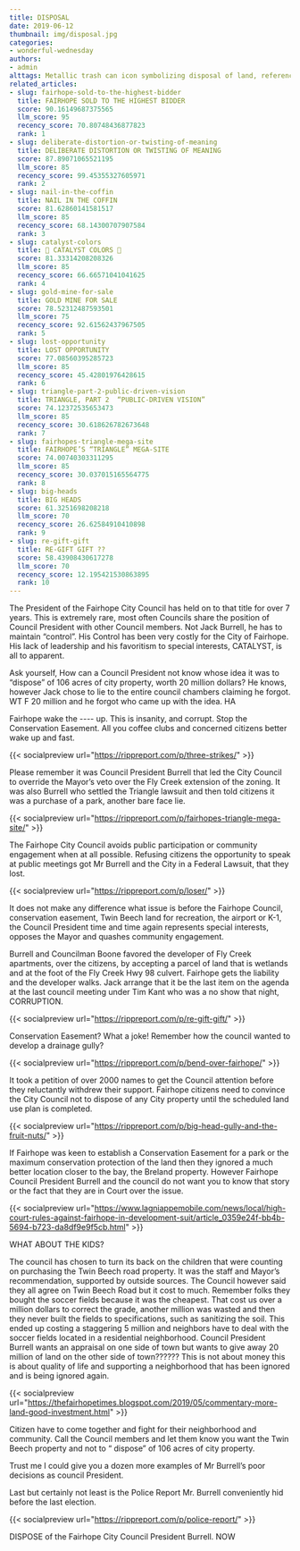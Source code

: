 ```yaml
---
title: DISPOSAL
date: 2019-06-12
thumbnail: img/disposal.jpg
categories:
- wonderful-wednesday
authors:
- admin
alttags: Metallic trash can icon symbolizing disposal of land, referencing Fairhope council’s controversial sale of 106 acres
related_articles:
- slug: fairhope-sold-to-the-highest-bidder
  title: FAIRHOPE SOLD TO THE HIGHEST BIDDER
  score: 90.16149687375565
  llm_score: 95
  recency_score: 70.80748436877823
  rank: 1
- slug: deliberate-distortion-or-twisting-of-meaning
  title: DELIBERATE DISTORTION OR TWISTING OF MEANING
  score: 87.89071065521195
  llm_score: 85
  recency_score: 99.45355327605971
  rank: 2
- slug: nail-in-the-coffin
  title: NAIL IN THE COFFIN
  score: 81.62860141581517
  llm_score: 85
  recency_score: 68.14300707907584
  rank: 3
- slug: catalyst-colors
  title: 🚫 CATALYST COLORS 🚫
  score: 81.33314208208326
  llm_score: 85
  recency_score: 66.66571041041625
  rank: 4
- slug: gold-mine-for-sale
  title: GOLD MINE FOR SALE
  score: 78.52312487593501
  llm_score: 75
  recency_score: 92.61562437967505
  rank: 5
- slug: lost-opportunity
  title: LOST OPPORTUNITY
  score: 77.08560395285723
  llm_score: 85
  recency_score: 45.42801976428615
  rank: 6
- slug: triangle-part-2-public-driven-vision
  title: TRIANGLE, PART 2  “PUBLIC-DRIVEN VISION”
  score: 74.12372535653473
  llm_score: 85
  recency_score: 30.618626782673648
  rank: 7
- slug: fairhopes-triangle-mega-site
  title: FAIRHOPE’S “TRIANGLE” MEGA-SITE
  score: 74.00740303311295
  llm_score: 85
  recency_score: 30.037015165564775
  rank: 8
- slug: big-heads
  title: BIG HEADS
  score: 61.3251698208218
  llm_score: 70
  recency_score: 26.62584910410898
  rank: 9
- slug: re-gift-gift
  title: RE-GIFT GIFT ??
  score: 58.43908430617278
  llm_score: 70
  recency_score: 12.195421530863895
  rank: 10
---
```

The President of the Fairhope City Council has held on to that title for over 7 years. This is extremely rare, most often Councils share the position of Council President with other Council members. Not Jack Burrell, he has to maintain “control”. His Control has been very costly for the City of Fairhope. His lack of leadership and his favoritism to special interests, CATALYST, is all to apparent.

Ask yourself, How can a Council President not know whose idea it was to “dispose” of 106 acres of city property, worth 20 million dollars? He knows, however Jack chose to lie to the entire council chambers claiming he forgot. WT F 20 million and he forgot who came up with the idea. HA

Fairhope wake the ---- up. This is insanity, and corrupt. Stop the Conservation Easement. All you coffee clubs and concerned citizens better wake up and fast.

{{< socialpreview url="https://rippreport.com/p/three-strikes/" >}}


Please remember it was Council President Burrell that led the City Council to override the Mayor’s veto over the Fly Creek extension of the zoning. It was also Burrell who settled the Triangle lawsuit and then told citizens it was a purchase of a park, another bare face lie.

{{< socialpreview url="https://rippreport.com/p/fairhopes-triangle-mega-site/" >}}

The Fairhope City Council avoids public participation or community engagement when at all possible. Refusing citizens the opportunity to speak at public meetings got Mr Burrell and the City in a Federal Lawsuit, that they lost.

{{< socialpreview url="https://rippreport.com/p/loser/" >}}

It does not make any difference what issue is before the Fairhope Council, conservation easement, Twin Beech land for recreation, the airport or K-1, the Council President time and time again represents special interests, opposes the Mayor and quashes community engagement.

Burrell and Councilman Boone favored the developer of Fly Creek apartments, over the citizens, by accepting a parcel of land that is wetlands and at the foot of the Fly Creek Hwy 98 culvert. Fairhope gets the liability and the developer walks. Jack arrange that it be the last item on the agenda at the last council meeting under Tim Kant who was a no show that night, CORRUPTION.

{{< socialpreview url="https://rippreport.com/p/re-gift-gift/" >}}

Conservation Easement? What a joke! Remember how the council wanted to develop a drainage gully?

{{< socialpreview url="https://rippreport.com/p/bend-over-fairhope/" >}}

It took a petition of over 2000 names to get the Council attention before they reluctantly withdrew their support. Fairhope citizens need to convince the City Council not to dispose of any City property until the scheduled land use plan is completed.

{{< socialpreview url="https://rippreport.com/p/big-head-gully-and-the-fruit-nuts/" >}}

If Fairhope was keen to establish a Conservation Easement for a park or the maximum conservation protection of the land then they ignored a much better location closer to the bay, the Breland property. However Fairhope Council President Burrell and the council do not want you to know that story or the fact that they are in Court over the issue.

{{< socialpreview url="https://www.lagniappemobile.com/news/local/high-court-rules-against-fairhope-in-development-suit/article_0359e24f-bb4b-5694-b723-da8df9e9f5cb.html" >}}

WHAT ABOUT THE KIDS?

The council has chosen to turn its back on the children that were counting on purchasing the Twin Beech road property. It was the staff and Mayor’s recommendation, supported by outside sources. The Council however said they all agree on Twin Beech Road but it cost to much. Remember folks they bought the soccer fields because it was the cheapest. That cost us over a million dollars to correct the grade, another million was wasted and then they never built the fields to specifications, such as sanitizing the soil. This ended up costing a staggering 5 million and neighbors have to deal with the soccer fields located in a residential neighborhood. Council President Burrell wants an appraisal on one side of town but wants to give away 20 million of land on the other side of town?????? This is not about money this is about quality of life and supporting a neighborhood that has been ignored and is being ignored again.

{{< socialpreview url="https://thefairhopetimes.blogspot.com/2019/05/commentary-more-land-good-investment.html" >}}

Citizen have to come together and fight for their neighborhood and community. Call the Council members and let them know you want the Twin Beech property and not to “ dispose” of 106 acres of city property.

Trust me I could give you a dozen more examples of Mr Burrell’s poor decisions as council President.

Last but certainly not least is the Police Report Mr. Burrell conveniently hid before the last election.

{{< socialpreview url="https://rippreport.com/p/police-report/" >}}

DISPOSE of the Fairhope City Council President Burrell. NOW
